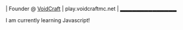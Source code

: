 | Founder @ [VoidCraft](https://shop.voidcraftmc.net)
| play.voidcraftmc.net
| ▂▂▂▂▂▂▂▂▂▂▂▂▂▂ 

I am currently learning Javascript!
